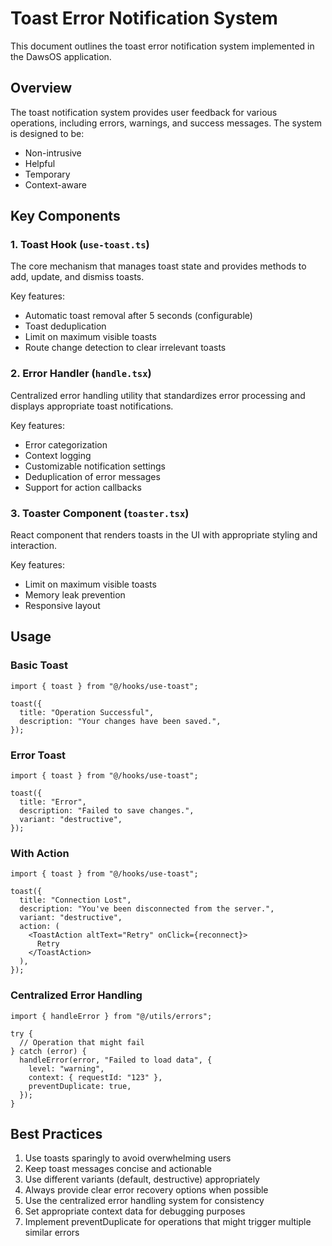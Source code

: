 
# Toast Error Notification System

This document outlines the toast error notification system implemented in the DawsOS application.

## Overview

The toast notification system provides user feedback for various operations, including errors, warnings, and success messages. The system is designed to be:

- Non-intrusive
- Helpful
- Temporary
- Context-aware

## Key Components

### 1. Toast Hook (`use-toast.ts`)

The core mechanism that manages toast state and provides methods to add, update, and dismiss toasts.

Key features:
- Automatic toast removal after 5 seconds (configurable)
- Toast deduplication
- Limit on maximum visible toasts
- Route change detection to clear irrelevant toasts

### 2. Error Handler (`handle.tsx`)

Centralized error handling utility that standardizes error processing and displays appropriate toast notifications.

Key features:
- Error categorization
- Context logging
- Customizable notification settings
- Deduplication of error messages
- Support for action callbacks

### 3. Toaster Component (`toaster.tsx`)

React component that renders toasts in the UI with appropriate styling and interaction.

Key features:
- Limit on maximum visible toasts
- Memory leak prevention
- Responsive layout

## Usage

### Basic Toast

```tsx
import { toast } from "@/hooks/use-toast";

toast({
  title: "Operation Successful",
  description: "Your changes have been saved.",
});
```

### Error Toast

```tsx
import { toast } from "@/hooks/use-toast";

toast({
  title: "Error",
  description: "Failed to save changes.",
  variant: "destructive",
});
```

### With Action

```tsx
import { toast } from "@/hooks/use-toast";

toast({
  title: "Connection Lost",
  description: "You've been disconnected from the server.",
  variant: "destructive",
  action: (
    <ToastAction altText="Retry" onClick={reconnect}>
      Retry
    </ToastAction>
  ),
});
```

### Centralized Error Handling

```tsx
import { handleError } from "@/utils/errors";

try {
  // Operation that might fail
} catch (error) {
  handleError(error, "Failed to load data", {
    level: "warning",
    context: { requestId: "123" },
    preventDuplicate: true,
  });
}
```

## Best Practices

1. Use toasts sparingly to avoid overwhelming users
2. Keep toast messages concise and actionable
3. Use different variants (default, destructive) appropriately
4. Always provide clear error recovery options when possible
5. Use the centralized error handling system for consistency
6. Set appropriate context data for debugging purposes
7. Implement preventDuplicate for operations that might trigger multiple similar errors
